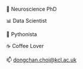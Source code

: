 🧠 Neuroscience PhD

📊 Data Scientist

🐍 Pythonista

☕ Coffee Lover

📫 dongchan.choi@kcl.ac.uk




<!--
**chedongchan/chedongchan** is a ✨ _special_ ✨ repository because its `README.md` (this file) appears on your GitHub profile.

Here are some ideas to get you started:

- 🔭 I’m currently working on ...
- 🌱 I’m currently learning ...
- 👯 I’m looking to collaborate on ...
- 🤔 I’m looking for help with ...
- 💬 Ask me about ...
- 📫 How to reach me: ...
- 😄 Pronouns: ...
- ⚡ Fun fact: ...
-->
